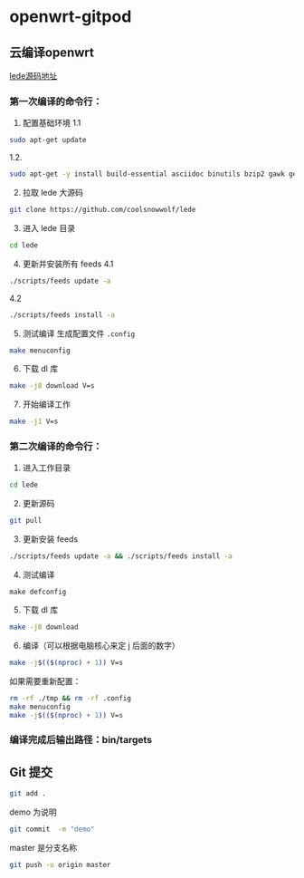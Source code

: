 # openwrt-gitpod
## 云编译openwrt

[lede源码地址](https://github.com/coolsnowwolf/lede)

### **第一次编译的命令行：**
1. 配置基础环境
1.1 
```bash
sudo apt-get update
```
1.2. 
```bash
sudo apt-get -y install build-essential asciidoc binutils bzip2 gawk gettext git libncurses5-dev libz-dev patch python3 python2.7 unzip zlib1g-dev lib32gcc1 libc6-dev-i386 subversion flex uglifyjs git-core gcc-multilib p7zip p7zip-full msmtp libssl-dev texinfo libglib2.0-dev xmlto qemu-utils upx libelf-dev autoconf automake libtool autopoint device-tree-compiler g++-multilib antlr3 gperf wget curl swig rsync
```

2. 拉取 lede 大源码
```bash
git clone https://github.com/coolsnowwolf/lede
````

3. 进入 lede 目录
```bash
cd lede
```

4. 更新并安装所有 feeds 
4.1 
```bash
./scripts/feeds update -a
```
4.2 
```bash
./scripts/feeds install -a
```

5. 测试编译 生成配置文件 `.config`
```bash
make menuconfig
```

6. 下载 dl 库
```bash
make -j8 download V=s
```

7. 开始编译工作
```bash
make -j1 V=s
```

### **第二次编译的命令行：**

1. 进入工作目录
```bash
cd lede
```
2. 更新源码
```bash
git pull
```
3. 更新安装 feeds
```bash
./scripts/feeds update -a && ./scripts/feeds install -a
```
4. 测试编译
```bahs
make defconfig
```
5. 下载 dl 库
```bash
make -j8 download
```
6. 编译（可以根据电脑核心来定 j 后面的数字）
```bash
make -j$(($(nproc) + 1)) V=s
```


如果需要重新配置：
```bash
rm -rf ./tmp && rm -rf .config
make menuconfig
make -j$(($(nproc) + 1)) V=s
```

### 编译完成后输出路径：bin/targets

## Git 提交

```bash
git add .
```
demo 为说明
```bash
git commit  -m "demo"
```
master 是分支名称
```bash
git push -u origin master
```